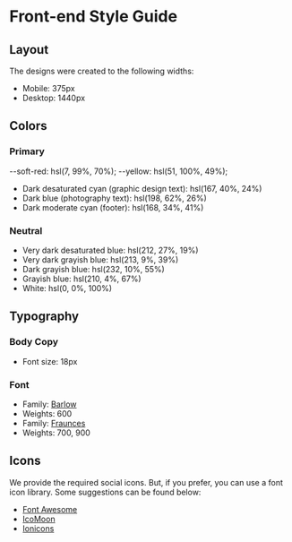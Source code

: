 # Front-end Style Guide

## Layout

The designs were created to the following widths:

-   Mobile: 375px
-   Desktop: 1440px

## Colors

### Primary

--soft-red: hsl(7, 99%, 70%);
--yellow: hsl(51, 100%, 49%);

-   Dark desaturated cyan (graphic design text): hsl(167, 40%, 24%)
-   Dark blue (photography text): hsl(198, 62%, 26%)
-   Dark moderate cyan (footer): hsl(168, 34%, 41%)

### Neutral

-   Very dark desaturated blue: hsl(212, 27%, 19%)
-   Very dark grayish blue: hsl(213, 9%, 39%)
-   Dark grayish blue: hsl(232, 10%, 55%)
-   Grayish blue: hsl(210, 4%, 67%)
-   White: hsl(0, 0%, 100%)

## Typography

### Body Copy

-   Font size: 18px

### Font

-   Family: [Barlow](https://fonts.google.com/specimen/Barlow)
-   Weights: 600
-   Family: [Fraunces](https://fonts.google.com/specimen/Fraunces)
-   Weights: 700, 900

## Icons

We provide the required social icons. But, if you prefer, you can use a font icon library. Some suggestions can be found below:

-   [Font Awesome](https://fontawesome.com)
-   [IcoMoon](https://icomoon.io)
-   [Ionicons](https://ionicons.com)
